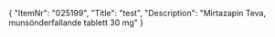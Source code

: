 {
  "ItemNr": "025199",
  "Title": "test",
  "Description": "Mirtazapin Teva, munsönderfallande tablett 30 mg"
}
